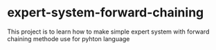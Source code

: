 # expert-system-forward-chaining
This project is to learn how to make simple expert system with forward chaining methode use for pyhton language
